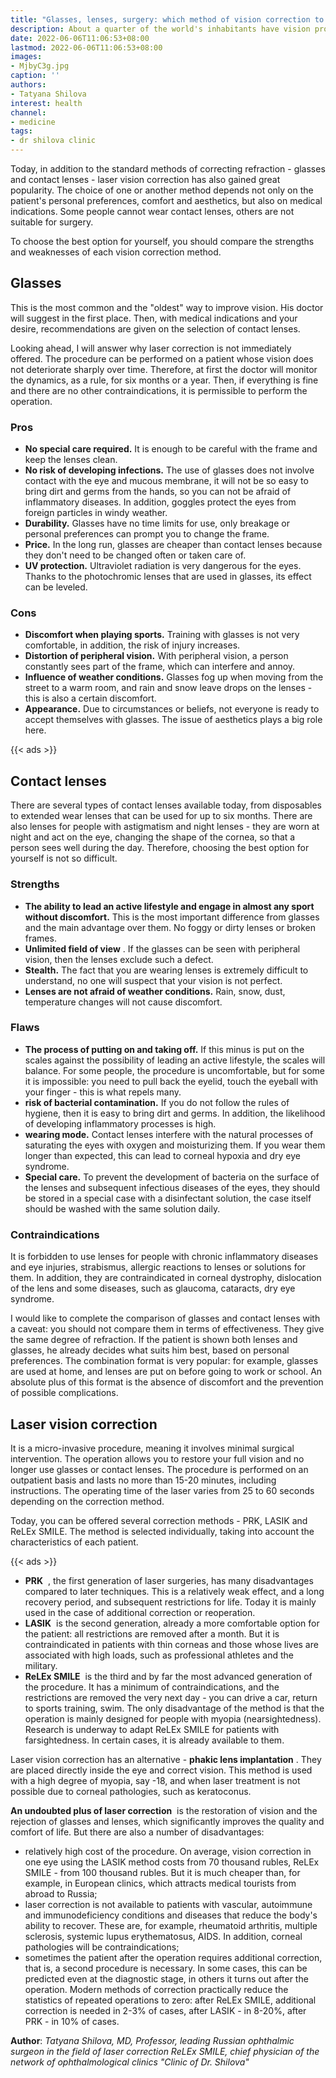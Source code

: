 ```yaml
---
title: "Glasses, lenses, surgery: which method of vision correction to choose"
description: About a quarter of the world's inhabitants have vision problems, according to WHO estimates. But how to correct them? Ophthalmic surgeon, doctor of medical sciences Tatyana Shilova analyzes the main methods and talks about their advantages and disadvantages.
date: 2022-06-06T11:06:53+08:00
lastmod: 2022-06-06T11:06:53+08:00
images:
- MjbyC3g.jpg
caption: ''
authors:
- Tatyana Shilova
interest: health
channel: 
- medicine
tags: 
- dr shilova clinic
---
```


Today, in addition to the standard methods of correcting refraction - glasses and contact lenses - laser vision correction has also gained great popularity. The choice of one or another method depends not only on the patient's personal preferences, comfort and aesthetics, but also on medical indications. Some people cannot wear contact lenses, others are not suitable for surgery.

To choose the best option for yourself, you should compare the strengths and weaknesses of each vision correction method.

Glasses
-------

This is the most common and the "oldest" way to improve vision. His doctor will suggest in the first place. Then, with medical indications and your desire, recommendations are given on the selection of contact lenses.

Looking ahead, I will answer why laser correction is not immediately offered. The procedure can be performed on a patient whose vision does not deteriorate sharply over time. Therefore, at first the doctor will monitor the dynamics, as a rule, for six months or a year. Then, if everything is fine and there are no other contraindications, it is permissible to perform the operation.

### Pros

*   **No special care required.** It is enough to be careful with the frame and keep the lenses clean.
*   **No risk of developing infections.** The use of glasses does not involve contact with the eye and mucous membrane, it will not be so easy to bring dirt and germs from the hands, so you can not be afraid of inflammatory diseases. In addition, goggles protect the eyes from foreign particles in windy weather.
*   **Durability.** Glasses have no time limits for use, only breakage or personal preferences can prompt you to change the frame.
*   **Price.** In the long run, glasses are cheaper than contact lenses because they don't need to be changed often or taken care of.
*   **UV protection.** Ultraviolet radiation is very dangerous for the eyes. Thanks to the photochromic lenses that are used in glasses, its effect can be leveled.

### Cons

*   **Discomfort when playing sports.** Training with glasses is not very comfortable, in addition, the risk of injury increases.
*   **Distortion of peripheral vision.** With peripheral vision, a person constantly sees part of the frame, which can interfere and annoy.
*   **Influence of weather conditions.** Glasses fog up when moving from the street to a warm room, and rain and snow leave drops on the lenses - this is also a certain discomfort.
*   **Appearance.** Due to circumstances or beliefs, not everyone is ready to accept themselves with glasses. The issue of aesthetics plays a big role here.

{{< ads >}}

Contact lenses
--------------

There are several types of contact lenses available today, from disposables to extended wear lenses that can be used for up to six months. There are also lenses for people with astigmatism and night lenses - they are worn at night and act on the eye, changing the shape of the cornea, so that a person sees well during the day. Therefore, choosing the best option for yourself is not so difficult.

### Strengths

*   **The ability to lead an active lifestyle and engage in almost any sport without discomfort.** This is the most important difference from glasses and the main advantage over them. No foggy or dirty lenses or broken frames.
*   **Unlimited field of view** . If the glasses can be seen with peripheral vision, then the lenses exclude such a defect.
*   **Stealth.** The fact that you are wearing lenses is extremely difficult to understand, no one will suspect that your vision is not perfect.
*   **Lenses are not afraid of weather conditions.** Rain, snow, dust, temperature changes will not cause discomfort.

### Flaws

*   **The process of putting on and taking off.** If this minus is put on the scales against the possibility of leading an active lifestyle, the scales will balance. For some people, the procedure is uncomfortable, but for some it is impossible: you need to pull back the eyelid, touch the eyeball with your finger - this is what repels many.
*   **risk of bacterial contamination.** If you do not follow the rules of hygiene, then it is easy to bring dirt and germs. In addition, the likelihood of developing inflammatory processes is high.
*   **wearing mode.** Contact lenses interfere with the natural processes of saturating the eyes with oxygen and moisturizing them. If you wear them longer than expected, this can lead to corneal hypoxia and dry eye syndrome.
*   **Special care.** To prevent the development of bacteria on the surface of the lenses and subsequent infectious diseases of the eyes, they should be stored in a special case with a disinfectant solution, the case itself should be washed with the same solution daily.

### Contraindications

It is forbidden to use lenses for people with chronic inflammatory diseases and eye injuries, strabismus, allergic reactions to lenses or solutions for them. In addition, they are contraindicated in corneal dystrophy, dislocation of the lens and some diseases, such as glaucoma, cataracts, dry eye syndrome.

I would like to complete the comparison of glasses and contact lenses with a caveat: you should not compare them in terms of effectiveness. They give the same degree of refraction. If the patient is shown both lenses and glasses, he already decides what suits him best, based on personal preferences. The combination format is very popular: for example, glasses are used at home, and lenses are put on before going to work or school. An absolute plus of this format is the absence of discomfort and the prevention of possible complications.

Laser vision correction
-----------------------

It is a micro-invasive procedure, meaning it involves minimal surgical intervention. The operation allows you to restore your full vision and no longer use glasses or contact lenses. The procedure is performed on an outpatient basis and lasts no more than 15-20 minutes, including instructions. The operating time of the laser varies from 25 to 60 seconds depending on the correction method.

Today, you can be offered several correction methods - PRK, LASIK and ReLEx SMILE. The method is selected individually, taking into account the characteristics of each patient.

{{< ads >}}

*   **PRK**  , the first generation of laser surgeries, has many disadvantages compared to later techniques. This is a relatively weak effect, and a long recovery period, and subsequent restrictions for life. Today it is mainly used in the case of additional correction or reoperation.
*   **LASIK**  is the second generation, already a more comfortable option for the patient: all restrictions are removed after a month. But it is contraindicated in patients with thin corneas and those whose lives are associated with high loads, such as professional athletes and the military.
*   **ReLEx SMILE**  is the third and by far the most advanced generation of the procedure. It has a minimum of contraindications, and the restrictions are removed the very next day - you can drive a car, return to sports training, swim. The only disadvantage of the method is that the operation is mainly designed for people with myopia (nearsightedness). Research is underway to adapt ReLEx SMILE for patients with farsightedness. In certain cases, it is already available to them.

Laser vision correction has an alternative - **phakic lens implantation** . They are placed directly inside the eye and correct vision. This method is used with a high degree of myopia, say -18, and when laser treatment is not possible due to corneal pathologies, such as keratoconus.

**An undoubted plus of laser correction**  is the restoration of vision and the rejection of glasses and lenses, which significantly improves the quality and comfort of life. But there are also a number of disadvantages:

*   relatively high cost of the procedure. On average, vision correction in one eye using the LASIK method costs from 70 thousand rubles, ReLEx SMILE - from 100 thousand rubles. But it is much cheaper than, for example, in European clinics, which attracts medical tourists from abroad to Russia;
*   laser correction is not available to patients with vascular, autoimmune and immunodeficiency conditions and diseases that reduce the body's ability to recover. These are, for example, rheumatoid arthritis, multiple sclerosis, systemic lupus erythematosus, AIDS. In addition, corneal pathologies will be contraindications;
*   sometimes the patient after the operation requires additional correction, that is, a second procedure is necessary. In some cases, this can be predicted even at the diagnostic stage, in others it turns out after the operation. Modern methods of correction practically reduce the statistics of repeated operations to zero: after ReLEx SMILE, additional correction is needed in 2-3% of cases, after LASIK - in 8-20%, after PRK - in 10% of cases.

**Author**: *Tatyana Shilova, MD, Professor, leading Russian ophthalmic surgeon in the field of laser correction ReLEx SMILE, chief physician of the network of ophthalmological clinics "Clinic of Dr. Shilova"*